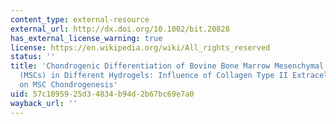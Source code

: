 ```yaml
---
content_type: external-resource
external_url: http://dx.doi.org/10.1002/bit.20828
has_external_license_warning: true
license: https://en.wikipedia.org/wiki/All_rights_reserved
status: ''
title: 'Chondrogenic Differentiation of Bovine Bone Marrow Mesenchymal Stem Cells
  (MSCs) in Different Hydrogels: Influence of Collagen Type II Extracellular Matrix
  on MSC Chondrogenesis'
uid: 57c18959-25d3-4834-b94d-2b67bc69e7a0
wayback_url: ''
---
```

